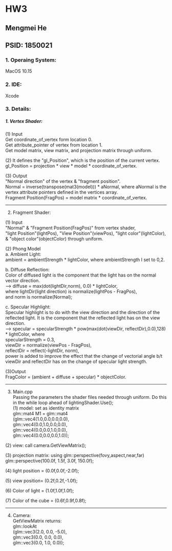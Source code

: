 # HW3

## Mengmei He
## PSID: 1850021

### 1. Operaing System:
MacOS 10.15

### 2. IDE:
Xcode

### 3. Details:
##### 1. Vertex Shader: <br>

(1) Input <br>
Get coordinate_of_vertex form location 0. <br>
Get attribute_pointer of vertex from location 1. <br>
Get model matrix, view matrix, and projection matrix through uniform. <br>

(2) It defines the "gl_Position", which is the position of the current vertex.<br> 
gl_Position = projection * view * model * coordinate_of_vertex.<br>

(3) Output<br>
"Normal direction" of the vertex & "fragment position".<br>
Normal = inverse(transpose(mat3(model))) * aNormal, where aNormal is the vertex attribute pointers defined in the vertices array.<br>
Fragment Position(FragPos) = model matrix * coordinate_of_vertex.<br>

---------------------------
2. Fragment Shader:<br>

(1) Input<br>
"Normal" & "Fragment Position(FragPos)" from vertex shader,<br>
"light Position"(lightPos), "View Position"(viewPos), "light color"(lightColor), & "object color"(objectColor) through uniform.<br>

(2) Phong Model<br>
a. Ambient Light: <br>
ambient = ambientStrength * lightColor, where ambientStrength I set to 0,2.<br>

b. Diffuse Reflection: <br>
Color of diffused light is the component that the light has on the normal vector direction. <br>
--> diffuse = max(dot(lightDir,norm), 0.0) * lightColor, <br>
where lightDir(light direction) is normalize(lightPos - FragPos),<br>
and norm is normalize(Normal);<br>

c. Specular Highlight:<br>
Specular highlight is to do with the view direction and the direction of the reflected light. It is the component that the reflected light has on the view direction. <br>
--> specular = specularStrength * pow(max(dot(viewDir, reflectDir),0.0),128) * lightColor, where<br>
specularStrength = 0.3,<br>
viewDir = normalize(viewPos - FragPos),<br>
reflectDir = reflect(-lightDir, norm),<br>
power is added to improve the effect that the change of vectorial angle b/t viewDir and reflectDir has on the change of specular light strength.<br>

(3)Output<br>
FragColor = (ambient + diffuse + specular) * objectColor.<br>

------------------------
3. Main.cpp<br>
Passing the parameters the shader files needed through uniform. Do this in the while loop ahead of lightingShader.Use();<br>
(1) model: set as identity matrix<br>
        glm::mat4 M1 = glm::mat4<br>
        (glm::vec4(1.0,0.0,0.0,0.0),<br>
         glm::vec4(0.0,1.0,0.0,0.0),<br>
         glm::vec4(0.0,0.0,1.0,0.0),<br>
         glm::vec4(0.0,0.0,0.0,1.0));<br>

(2) view: call camera.GetViewMatrix();<br>

(3) projection matrix: using glm::perspective(fovy,aspect,near,far)<br>
glm::perspective(100.0f, 1.5f, 3.0f, 150.0f);<br>
 
(4) light position = (0.0f,0.0f,-2.0f);
        
(5) view position= (0.2f,0.2f,-1.0f);

(6) Color of light = (1.0f,1.0f,1.0f);
        
(7) Color of the cube = (0.6f,0.9f,0.8f);

---------------------
4. Camera:<br>
GetViewMatrix returns:<br>
glm::lookAt<br>
        (glm::vec3(2.0, 0.0, -5.0),<br>
         glm::vec3(0.0, 0.0, 0.0),<br>
         glm::vec3(0.0, 1.0, 0.0));<br>

